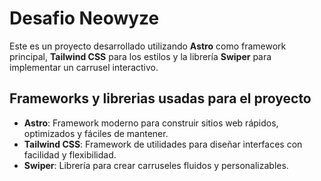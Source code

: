 # Desafio Neowyze

Este es un proyecto desarrollado utilizando **Astro** como framework principal, **Tailwind CSS** para los estilos y la librería **Swiper** para implementar un carrusel interactivo.

## Frameworks y librerias usadas para el proyecto

- **Astro**: Framework moderno para construir sitios web rápidos, optimizados y fáciles de mantener.
- **Tailwind CSS**: Framework de utilidades para diseñar interfaces con facilidad y flexibilidad.
- **Swiper**: Librería para crear carruseles fluidos y personalizables.


